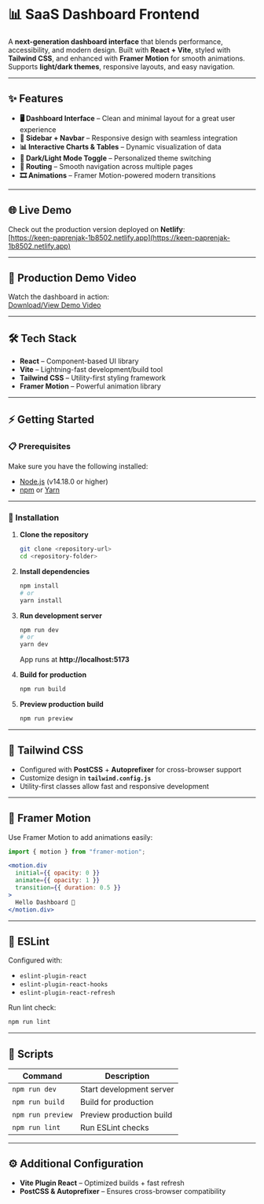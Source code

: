 # 📊 SaaS Dashboard Frontend  

A **next-generation dashboard interface** that blends performance, accessibility, and modern design. Built with **React + Vite**, styled with **Tailwind CSS**, and enhanced with **Framer Motion** for smooth animations. Supports **light/dark themes**, responsive layouts, and easy navigation.  

---

## ✨ Features  

- **🖥️ Dashboard Interface** – Clean and minimal layout for a great user experience  
- **📂 Sidebar + Navbar** – Responsive design with seamless integration  
- **📊 Interactive Charts & Tables** – Dynamic visualization of data  
- **🌙 Dark/Light Mode Toggle** – Personalized theme switching  
- **🔀 Routing** – Smooth navigation across multiple pages  
- **🎞️ Animations** – Framer Motion-powered modern transitions  

---

## 🌐 Live Demo  

Check out the production version deployed on **Netlify**:  
[https://keen-paprenjak-1b8502.netlify.app](https://keen-paprenjak-1b8502.netlify.app)  

---

## 🎥 Production Demo Video  

Watch the dashboard in action:  
[Download/View Demo Video](https://github.com/piyushagrawal1403/React-Dashboard/releases/download/v0.1.0/Screencast.from.2025-09-21.12-09-58.webm)  

---

## 🛠️ Tech Stack  

- **React** – Component-based UI library  
- **Vite** – Lightning-fast development/build tool  
- **Tailwind CSS** – Utility-first styling framework  
- **Framer Motion** – Powerful animation library  

---

## ⚡ Getting Started  

### 📋 Prerequisites  
Make sure you have the following installed:  
- [Node.js](https://nodejs.org/) (v14.18.0 or higher)  
- [npm](https://www.npmjs.com/) or [Yarn](https://yarnpkg.com/)  

---

### 🚀 Installation  

1. **Clone the repository**  
   ```bash
   git clone <repository-url>
   cd <repository-folder>
   ```

2. **Install dependencies**  
   ```bash
   npm install
   # or
   yarn install
   ```

3. **Run development server**  
   ```bash
   npm run dev
   # or
   yarn dev
   ```
   App runs at **http://localhost:5173**  

4. **Build for production**  
   ```bash
   npm run build
   ```

5. **Preview production build**  
   ```bash
   npm run preview
   ```

---

## 🎨 Tailwind CSS  

- Configured with **PostCSS** + **Autoprefixer** for cross-browser support  
- Customize design in **`tailwind.config.js`**  
- Utility-first classes allow fast and responsive development  

---

## 🎥 Framer Motion  

Use Framer Motion to add animations easily:  

```jsx
import { motion } from "framer-motion";

<motion.div 
  initial={{ opacity: 0 }} 
  animate={{ opacity: 1 }} 
  transition={{ duration: 0.5 }}
>
  Hello Dashboard 👋
</motion.div>
```

---

## 🧹 ESLint  

Configured with:  
- `eslint-plugin-react`  
- `eslint-plugin-react-hooks`  
- `eslint-plugin-react-refresh`  

Run lint check:  
```bash
npm run lint
```

---

## 📜 Scripts  

| Command           | Description                     |
|-------------------|---------------------------------|
| `npm run dev`     | Start development server        |
| `npm run build`   | Build for production            |
| `npm run preview` | Preview production build        |
| `npm run lint`    | Run ESLint checks               |

---

## ⚙️ Additional Configuration  

- **Vite Plugin React** – Optimized builds + fast refresh  
- **PostCSS & Autoprefixer** – Ensures cross-browser compatibility  
